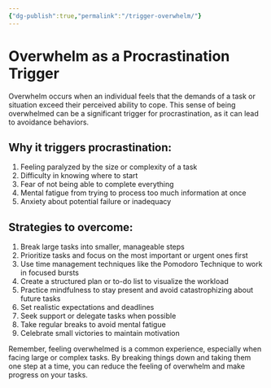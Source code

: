 ```yaml
---
{"dg-publish":true,"permalink":"/trigger-overwhelm/"}
---
```


# Overwhelm as a Procrastination Trigger

Overwhelm occurs when an individual feels that the demands of a task or situation exceed their perceived ability to cope. This sense of being overwhelmed can be a significant trigger for procrastination, as it can lead to avoidance behaviors.

## Why it triggers procrastination:
1. Feeling paralyzed by the size or complexity of a task
2. Difficulty in knowing where to start
3. Fear of not being able to complete everything
4. Mental fatigue from trying to process too much information at once
5. Anxiety about potential failure or inadequacy

## Strategies to overcome:
1. Break large tasks into smaller, manageable steps
2. Prioritize tasks and focus on the most important or urgent ones first
3. Use time management techniques like the Pomodoro Technique to work in focused bursts
4. Create a structured plan or to-do list to visualize the workload
5. Practice mindfulness to stay present and avoid catastrophizing about future tasks
6. Set realistic expectations and deadlines
7. Seek support or delegate tasks when possible
8. Take regular breaks to avoid mental fatigue
9. Celebrate small victories to maintain motivation

Remember, feeling overwhelmed is a common experience, especially when facing large or complex tasks. By breaking things down and taking them one step at a time, you can reduce the feeling of overwhelm and make progress on your tasks.
